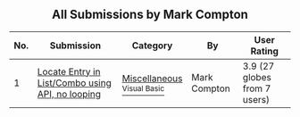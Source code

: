 ﻿<div align="center">

## All Submissions by Mark Compton

</div>

No.  | Submission | Category | By   | User Rating
---- | ---------- | -------- | ---- | -----------
1 | [Locate Entry in List/Combo using API, no looping<br />](https://github.com/Planet-Source-Code/mark-compton-locate-entry-in-list-combo-using-api-no-looping__1-33729) | [Miscellaneous<br /><sup>Visual Basic</sup>](../ByCategory/miscellaneous__1-1.md) | Mark Compton | 3.9 (27 globes from 7 users)
